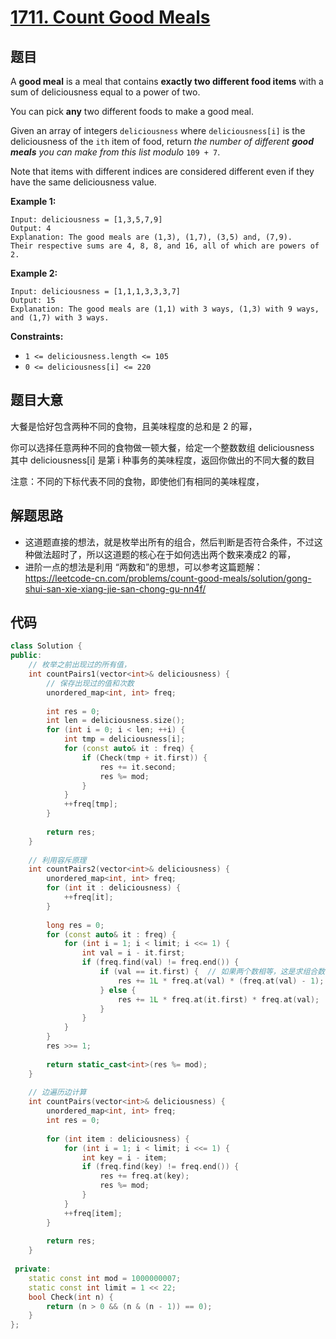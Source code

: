 # [1711. Count Good Meals](https://leetcode.com/problems/count-good-meals/)

## 题目

A **good meal** is a meal that contains **exactly two different food items** with a sum of deliciousness equal to a power of two.

You can pick **any** two different foods to make a good meal.

Given an array of integers `deliciousness` where `deliciousness[i]` is the deliciousness of the `ith` item of food, return *the number of different **good meals** you can make from this list modulo* `109 + 7`.

Note that items with different indices are considered different even if they have the same deliciousness value.

 

**Example 1:**

```
Input: deliciousness = [1,3,5,7,9]
Output: 4
Explanation: The good meals are (1,3), (1,7), (3,5) and, (7,9).
Their respective sums are 4, 8, 8, and 16, all of which are powers of 2.
```

**Example 2:**

```
Input: deliciousness = [1,1,1,3,3,3,7]
Output: 15
Explanation: The good meals are (1,1) with 3 ways, (1,3) with 9 ways, and (1,7) with 3 ways.
```

 

**Constraints:**

- `1 <= deliciousness.length <= 105`
- `0 <= deliciousness[i] <= 220`

## 题目大意

大餐是恰好包含两种不同的食物，且美味程度的总和是 2 的幂，

你可以选择任意两种不同的食物做一顿大餐，给定一个整数数组 deliciousness 其中 deliciousness[i] 是第 i 种事务的美味程度，返回你做出的不同大餐的数目

注意：不同的下标代表不同的食物，即使他们有相同的美味程度，

## 解题思路

* 这道题直接的想法，就是枚举出所有的组合，然后判断是否符合条件，不过这种做法超时了，所以这道题的核心在于如何选出两个数来凑成2 的幂，
* 进阶一点的想法是利用 “两数和”的思想，可以参考这篇题解：https://leetcode-cn.com/problems/count-good-meals/solution/gong-shui-san-xie-xiang-jie-san-chong-gu-nn4f/

## 代码

`````c++
class Solution {
public:
    // 枚举之前出现过的所有值，
    int countPairs1(vector<int>& deliciousness) {
        // 保存出现过的值和次数
        unordered_map<int, int> freq;
        
        int res = 0;
        int len = deliciousness.size();
        for (int i = 0; i < len; ++i) {
            int tmp = deliciousness[i];
            for (const auto& it : freq) {
                if (Check(tmp + it.first)) {
                    res += it.second;
                    res %= mod;
                }
            }
            ++freq[tmp];
        }
        
        return res;
    }
    
    // 利用容斥原理
    int countPairs2(vector<int>& deliciousness) {
        unordered_map<int, int> freq;
        for (int it : deliciousness) {
            ++freq[it];
        }
        
        long res = 0;
        for (const auto& it : freq) {
            for (int i = 1; i < limit; i <<= 1) {
                int val = i - it.first;
                if (freq.find(val) != freq.end()) {
                    if (val == it.first) {	// 如果两个数相等，这是求组合数，需要特殊处理一下
                        res += 1L * freq.at(val) * (freq.at(val) - 1);
                    } else {
                        res += 1L * freq.at(it.first) * freq.at(val);
                    }
                }
            }
        }
        res >>= 1;
        
        return static_cast<int>(res %= mod);
    }
    
    // 边遍历边计算
    int countPairs(vector<int>& deliciousness) {
        unordered_map<int, int> freq;
        int res = 0;
        
        for (int item : deliciousness) {
            for (int i = 1; i < limit; i <<= 1) {
                int key = i - item;
                if (freq.find(key) != freq.end()) {
                    res += freq.at(key);
                    res %= mod;
                }
            }
            ++freq[item];
        }
        
        return res;
    }
    
 private:
    static const int mod = 1000000007;
    static const int limit = 1 << 22;
    bool Check(int n) {
        return (n > 0 && (n & (n - 1)) == 0);
    }
};
`````

